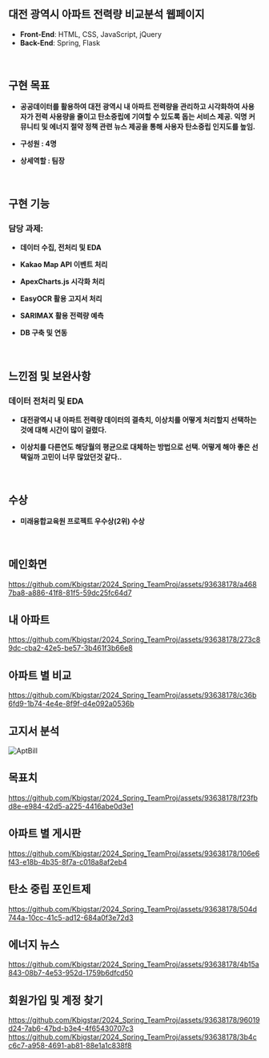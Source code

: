 ## 대전 광역시 아파트 전력량 비교분석 웹페이지

- **Front-End**: HTML, CSS, JavaScript, jQuery
- **Back-End**: Spring, Flask

<br>

## 구현 목표
 - **공공데이터를 활용하여 대전 광역시 내 아파트 전력량을 관리하고 시각화하여
사용자가 전력 사용량을 줄이고 탄소중립에 기여할 수 있도록 돕는 서비스 제공. 익명 커뮤니티 및 에너지 절약 정책 관련 뉴스 제공을 통해 사용자 탄소중립
인지도를 높임.**

 - **구성원 : 4명**
 - **상세역할 : 팀장**

<br>

## 구현 기능
### 담당 과제: 
- **데이터 수집, 전처리 및 EDA**
- **Kakao Map API 이벤트 처리**
- **ApexCharts.js 시각화 처리**
- **EasyOCR 활용 고지서 처리**
- **SARIMAX 활용 전력량 예측**
- **DB 구축 및 연동**

  <br>

## 느낀점 및 보완사항
### 데이터 전처리 및 EDA
- **대전광역시 내 아파트 전력량 데이터의 결측치, 이상치를 어떻게 처리할지 선택하는 것에 대해 시간이 많이 걸렸다.**
- **이상치를 다른연도 해당월의 평균으로 대체하는 방법으로 선택. 어떻게 해야 좋은 선택일까 고민이 너무 많았던것 같다..**

  <br>


## 수상
- **미래융합교육원 프로젝트 우수상(2위) 수상**

  <br>


## 메인화면
https://github.com/Kbigstar/2024_Spring_TeamProj/assets/93638178/a4687ba8-a886-41f8-81f5-59dc25fc64d7

## 내 아파트
https://github.com/Kbigstar/2024_Spring_TeamProj/assets/93638178/273c89dc-cba2-42e5-be57-3b461f3b66e8

## 아파트 별 비교
https://github.com/Kbigstar/2024_Spring_TeamProj/assets/93638178/c36b6fd9-1b74-4e4e-8f9f-d4e092a0536b

## 고지서 분석
![AptBill](https://github.com/Kbigstar/2024_Spring_TeamProj/assets/93638178/cdb180ee-001f-470c-abec-a475606fdf47)

## 목표치
https://github.com/Kbigstar/2024_Spring_TeamProj/assets/93638178/f23fbd8e-e984-42d5-a225-4416abe0d3e1

## 아파트 별 게시판
https://github.com/Kbigstar/2024_Spring_TeamProj/assets/93638178/106e6f43-e18b-4b35-8f7a-c018a8af2eb4

## 탄소 중립 포인트제
https://github.com/Kbigstar/2024_Spring_TeamProj/assets/93638178/504d744a-10cc-41c5-ad12-684a0f3e72d3

## 에너지 뉴스
https://github.com/Kbigstar/2024_Spring_TeamProj/assets/93638178/4b15a843-08b7-4e53-952d-1759b6dfcd50

## 회원가입 및 계정 찾기
https://github.com/Kbigstar/2024_Spring_TeamProj/assets/93638178/96019d24-7ab6-47bd-b3e4-4f65430707c3
https://github.com/Kbigstar/2024_Spring_TeamProj/assets/93638178/3b4cc6c7-a958-4691-ab81-88e1a1c838f8














